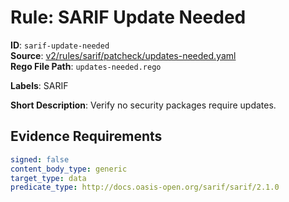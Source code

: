 # Rule: SARIF Update Needed

**ID**: `sarif-update-needed`  
**Source**: [v2/rules/sarif/patcheck/updates-needed.yaml](scribe-public/sample-policies.git/v2/rules/sarif/patcheck/updates-needed.yaml)  
**Rego File Path**: `updates-needed.rego`  

**Labels**: SARIF

**Short Description**: Verify no security packages require updates.

## Evidence Requirements

```yaml
signed: false
content_body_type: generic
target_type: data
predicate_type: http://docs.oasis-open.org/sarif/sarif/2.1.0
```
